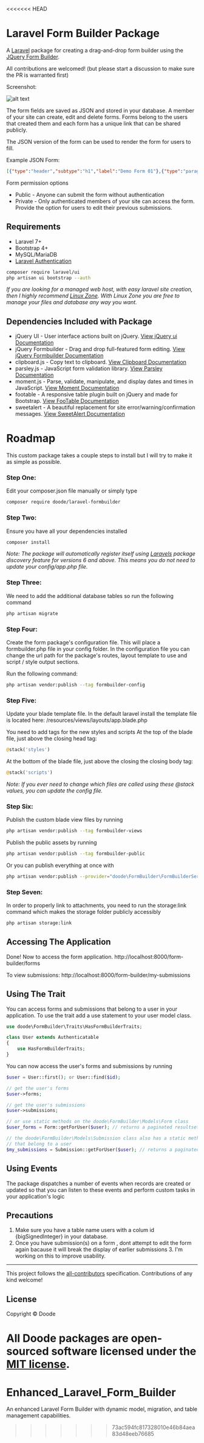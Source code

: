 <<<<<<< HEAD

# Laravel Form Builder Package

A [Laravel](https://laravel.com) package for creating a drag-and-drop form builder using the [JQuery Form Builder](https://formbuilder.online).

<!-- *Note: Features like email, registration and file uploads are disabled in the demo* -->

All contributions are welcomed! (but please start a discussion to make sure the PR is warranted first)


Screenshot:

![alt text](https://www.doode.com.br/images/formbuilder.png "Form Builder Screenshot")

The form fields are saved as JSON and stored in your database. A member of your site can create, edit and delete forms. Forms belong to the users that created them and each form has a unique link that can be shared publicly.

The JSON version of the form can be used to render the form for users to fill.

Example JSON Form:
```json
[{"type":"header","subtype":"h1","label":"Demo Form 01"},{"type":"paragraph","subtype":"p","label":"This demo form is a potluck sign-up sheet"},{"type":"text","label":"Name","className":"form-control","name":"name","subtype":"text"},{"type":"radio-group","label":"Food Category","name":"foodcategory","other":true,"values":[{"label":"Appetizer","value":"Appetizer"},{"label":"Beverage","value":"Beverage"},{"label":"Salad","value":"Salad"},{"label":"Main","value":"Main"},{"label":"Dessert","value":"Dessert"}]},{"type":"number","label":"How many will it serve","className":"form-control","name":"numberserved","min":"1","max":"50","step":"1"},{"type":"text","label":"Dish Name","className":"form-control","name":"dishname","subtype":"text"},{"type":"checkbox-group","label":"Dietary Restrictions","description":"Which of the following does your dish contain?","name":"dietaryrestrictions","values":[{"label":"Alcohol","value":"Alcohol"},{"label":"Carbs","value":"Carbs"},{"label":"Dairy","value":"Dairy"},{"label":"Egg","value":"Egg"},{"label":"Fish","value":"Fish"},{"label":"Gluten","value":"Gluten"}]},{"type":"textarea","label":"Comment","className":"form-control","name":"comment","subtype":"textarea"}]
```

Form permission options
 + Public - Anyone can submit the form without authentication
 + Private - Only authenticated members of your site can access the form. Provide the option for users to edit their previous submissions.

## Requirements
+ Laravel 7+
+ Bootstrap 4+
+ MySQL/MariaDB
+ [Laravel Authentication](https://laravel.com/docs/7.x/authentication#authentication-quickstart)

```bash
composer require laravel/ui
php artisan ui bootstrap --auth
```
 

*If you are looking for a managed web host, with easy laravel site creation, then I highly recommend [Linux Zone](https://www.linuxzone.co.uk). With Linux Zone you are free to manage your files and database any way you want.*

## Dependencies Included with Package
+ jQuery UI - User interface actions built on jQuery. [View jQuery ui Documentation](https://jqueryui.com/)
+ jQuery Formbuilder -  Drag and drop full-featured form editing. [View jQuery Formbuilder Documentation](https://formbuilder.online)
+ clipboard.js - Copy text to clipboard. [View Clipboard Documentation](https://clipboardjs.com/)
+ parsley.js - JavaScript form validation library. [View Parsley Documentation](http://parsleyjs.org/)
+ moment.js - Parse, validate, manipulate, and display dates and times in JavaScript. [View Moment Documentation](https://momentjs.com/)
+ footable - A responsive table plugin built on jQuery and made for Bootstrap. [View FooTable Documentation](https://fooplugins.github.io/FooTable/)
+ sweetalert - A beautiful replacement for site error/warning/confirmation messages. [View SweetAlert Documentation](https://sweetalert.js.org/)

# Roadmap
This custom package takes a couple steps to install but I will try to make it as simple as possible.

### Step One:
Edit your composer.json file manually or simply type

```bash
composer require doode/laravel-formbuilder
```

### Step Two:
Ensure you have all your dependencies installed

```bash
composer install
```

*Note: The package will automatically register itself using [Laravels](https://laravel.com) package discovery feature for versions 6 and above. This means you do not need to update your config/app.php file.*

### Step Three:
We need to add the additional database tables so run the following command

```bash
php artisan migrate
```
### Step Four:
Create the form package's configuration file. This will place a formbuilder.php file in your config folder. In the configuration file you can change the url path for the package's routes, layout template to use and script / style output sections.

Run the following command:
```bash
php artisan vendor:publish --tag formbuilder-config
```
### Step Five:
Update your blade template file. In the default laravel install the template file is located here: /resources/views/layouts/app.blade.php

You need to add tags for the new styles and scripts
At the top of the blade file, just above the closing head tag:
```php
@stack('styles')
```

At the bottom of the blade file, just above the closing the closing body tag:
```php
@stack('scripts')
```
*Note: If you ever need to change which files are called using these @stack values, you can update the config file.*


### Step Six:
Publish the custom blade view files by running
```bash
php artisan vendor:publish --tag formbuilder-views
```
Publish the public assets by running
```bash
php artisan vendor:publish --tag formbuilder-public
```
Or you can publish everything at once with
```bash
php artisan vendor:publish --provider="doode\FormBuilder\FormBuilderServiceProvider"
```

### Step Seven:
In order to properly link to attachments, you need to run the storage:link command which makes the storage folder publicly accessibly

```bash
php artisan storage:link
```

## Accessing The Application
Done!  Now to access the form application.
http://localhost:8000/form-builder/forms

To view submissions:
http://localhost:8000/form-builder/my-submissions

## Using The Trait
You can access forms and submissions that belong to a user in your application. To use the trait add a use statement to your user model class.

```php
use doode\FormBuilder\Traits\HasFormBuilderTraits;

class User extends Authenticatable
{
    use HasFormBuilderTraits;
}
```

You can now access the user's forms and submissions by running

```php
$user = User::first(); or User::find($id);

// get the user's forms
$user->forms;

// get the user's submissions
$user->submissions;

// or use static methods on the doode\FormBuilder\Models\Form class
$user_forms = Form::getForUser($user); // returns a paginated resultset

// the doode\FormBuilder\Models\Submission class also has a static method for getting the submissions
// that belong to a user
$my_submissions = Submission::getForUser($user); // returns a paginated resultset
```

## Using Events
The package dispatches a number of events when records are created or updated so that you can listen to these events and perform custom tasks in your application's logic

## Precautions
1. Make sure you have a table name users with a colum id {bigSignedInteger} in your database.
2. Once you have submission(s) on a form , dont attempt to edit the form again bacause it will break the display of earlier submissions 3. I'm working on this to improve usability.

<hr>

This project follows the [all-contributors](https://github.com/all-contributors/all-contributors) specification. Contributions of any kind welcome!

## License

Copyright © Doode

All Doode packages are open-sourced software licensed under the [MIT license](LICENSE.md).
=======
# Enhanced_Laravel_Form_Builder
An enhanced Laravel Form Builder with dynamic model, migration, and table management capabilities.
>>>>>>> 73ac594fc817328010e46b84aea83d48eeb76685
